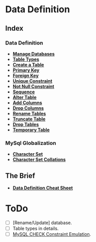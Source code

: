 # Data Definition

## Index

### Data Definition
* **[Manage Databases](./manage-databases.md)** <br>
* **[Table Types](./table-types.md)** <br>
* **[Create a Table](./create-a-table.md)** <br>
* **[Primary Key](./primary-key.md)** <br>
* **[Foreign Key](./foreign-key.md)** <br>
* **[Unique Constraint](./unique-constraint.md)** <br>
* **[Not Null Constraint](./not-null-constraint.md)** <br>
* **[Sequence](./sequence.md)** <br>
* **[Alter Table](./alter-table.md)** <br>
* **[Add Columns](./add-columns.md)** <br>
* **[Drop Columns](./drop-columns.md)** <br>
* **[Rename Tables](./rename-table.md)** <br>
* **[Truncate Table](./truncate-table.md)** <br>
* **[Drop Tables](./drop-tables.md)** <br>
* **[Temporary Table](./temporary-table.md)** <br>

### MySql Globalization
* **[Character Set](./character-set.md)** <br>
* **[Character Set Collations](./character-set-collations.md)** <br>

## The Brief
* **[Data Definition Cheat Sheet](./data-definition-cheat-sheet.md)** <br>

# ToDo
- [ ] \[Rename/Update\] database.
- [ ] Table types in details.
- [ ] [MySQL CHECK Constraint Emulation](http://www.mysqltutorial.org/mysql-check-constraint/).
